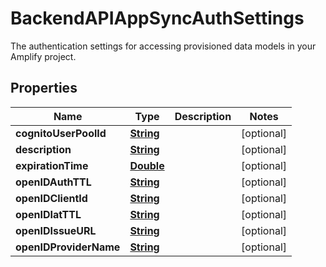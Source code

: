 

# BackendAPIAppSyncAuthSettings

The authentication settings for accessing provisioned data models in your Amplify project.

## Properties

| Name | Type | Description | Notes |
|------------ | ------------- | ------------- | -------------|
|**cognitoUserPoolId** | [**String**](String.md) |  |  [optional] |
|**description** | [**String**](String.md) |  |  [optional] |
|**expirationTime** | [**Double**](Double.md) |  |  [optional] |
|**openIDAuthTTL** | [**String**](String.md) |  |  [optional] |
|**openIDClientId** | [**String**](String.md) |  |  [optional] |
|**openIDIatTTL** | [**String**](String.md) |  |  [optional] |
|**openIDIssueURL** | [**String**](String.md) |  |  [optional] |
|**openIDProviderName** | [**String**](String.md) |  |  [optional] |



